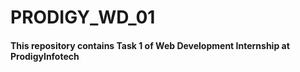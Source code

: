 # PRODIGY_WD_01
#### This repository contains Task 1 of Web Development Internship at ProdigyInfotech
 
